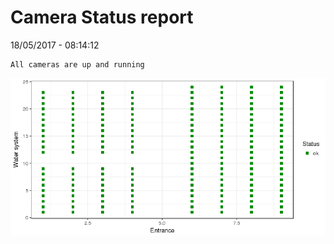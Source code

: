 Camera Status report
================
18/05/2017 - 08:14:12

    All cameras are up and running

![](camreport_files/figure-markdown_github/unnamed-chunk-2-1.png)
